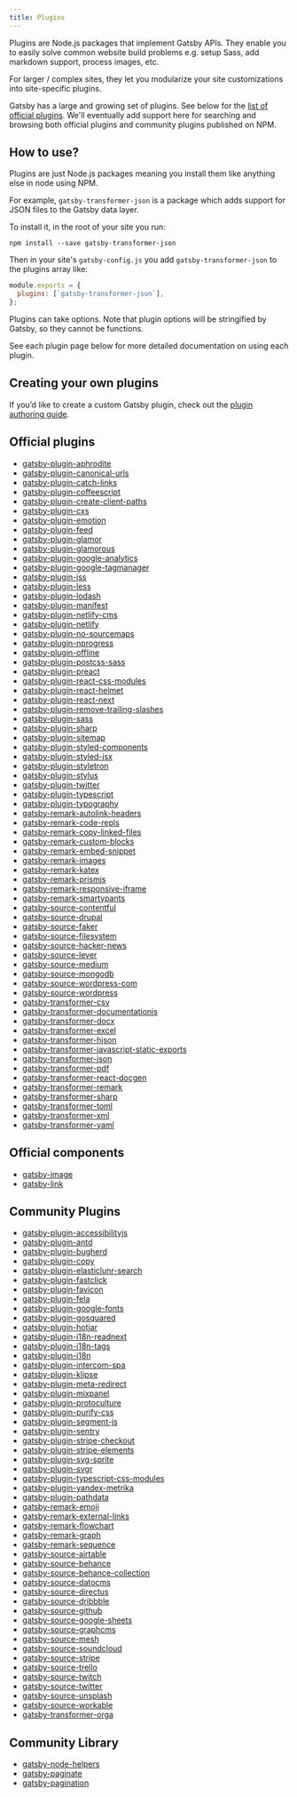 ```yaml
---
title: Plugins
---
```


Plugins are Node.js packages that implement Gatsby APIs. They enable you to
easily solve common website build problems e.g. setup Sass, add markdown
support, process images, etc.

For larger / complex sites, they let you modularize your site customizations
into site-specific plugins.

Gatsby has a large and growing set of plugins. See below for the
[list of official plugins](#official-plugins). We'll eventually add support here
for searching and browsing both official plugins and community plugins published
on NPM.

## How to use?

Plugins are just Node.js packages meaning you install them like anything else in
node using NPM.

For example, `gatsby-transformer-json` is a package which adds support for JSON
files to the Gatsby data layer.

To install it, in the root of your site you run:

`npm install --save gatsby-transformer-json`

Then in your site's `gatsby-config.js` you add `gatsby-transformer-json`
to the plugins array like:

```javascript
module.exports = {
  plugins: [`gatsby-transformer-json`],
};
```

Plugins can take options. Note that plugin options will be stringified by Gatsby, so they cannot be functions.

See each plugin page below for more detailed
documentation on using each plugin.

## Creating your own plugins

If you’d like to create a custom Gatsby plugin, check out the [plugin authoring guide](/docs/plugin-authoring/).

## Official plugins

* [gatsby-plugin-aphrodite](/packages/gatsby-plugin-aphrodite/)
* [gatsby-plugin-canonical-urls](/packages/gatsby-plugin-canonical-urls/)
* [gatsby-plugin-catch-links](/packages/gatsby-plugin-catch-links/)
* [gatsby-plugin-coffeescript](/packages/gatsby-plugin-coffeescript/)
* [gatsby-plugin-create-client-paths](/packages/gatsby-plugin-create-client-paths/)
* [gatsby-plugin-cxs](/packages/gatsby-plugin-cxs/)
* [gatsby-plugin-emotion](/packages/gatsby-plugin-emotion/)
* [gatsby-plugin-feed](/packages/gatsby-plugin-feed/)
* [gatsby-plugin-glamor](/packages/gatsby-plugin-glamor/)
* [gatsby-plugin-glamorous](/packages/gatsby-plugin-glamorous/)
* [gatsby-plugin-google-analytics](/packages/gatsby-plugin-google-analytics/)
* [gatsby-plugin-google-tagmanager](/packages/gatsby-plugin-google-tagmanager/)
* [gatsby-plugin-jss](/packages/gatsby-plugin-jss/)
* [gatsby-plugin-less](/packages/gatsby-plugin-less/)
* [gatsby-plugin-lodash](/packages/gatsby-plugin-lodash/)
* [gatsby-plugin-manifest](/packages/gatsby-plugin-manifest/)
* [gatsby-plugin-netlify-cms](/packages/gatsby-plugin-netlify-cms/)
* [gatsby-plugin-netlify](/packages/gatsby-plugin-netlify/)
* [gatsby-plugin-no-sourcemaps](/packages/gatsby-plugin-no-sourcemaps/)
* [gatsby-plugin-nprogress](/packages/gatsby-plugin-nprogress/)
* [gatsby-plugin-offline](/packages/gatsby-plugin-offline/)
* [gatsby-plugin-postcss-sass](/packages/gatsby-plugin-postcss-sass)
* [gatsby-plugin-preact](/packages/gatsby-plugin-preact/)
* [gatsby-plugin-react-css-modules](/packages/gatsby-plugin-react-css-modules/)
* [gatsby-plugin-react-helmet](/packages/gatsby-plugin-react-helmet/)
* [gatsby-plugin-react-next](/packages/gatsby-plugin-react-next/)
* [gatsby-plugin-remove-trailing-slashes](/packages/gatsby-plugin-remove-trailing-slashes/)
* [gatsby-plugin-sass](/packages/gatsby-plugin-sass/)
* [gatsby-plugin-sharp](/packages/gatsby-plugin-sharp/)
* [gatsby-plugin-sitemap](/packages/gatsby-plugin-sitemap/)
* [gatsby-plugin-styled-components](/packages/gatsby-plugin-styled-components/)
* [gatsby-plugin-styled-jsx](/packages/gatsby-plugin-styled-jsx/)
* [gatsby-plugin-styletron](/packages/gatsby-plugin-styletron/)
* [gatsby-plugin-stylus](/packages/gatsby-plugin-stylus/)
* [gatsby-plugin-twitter](/packages/gatsby-plugin-twitter/)
* [gatsby-plugin-typescript](/packages/gatsby-plugin-typescript/)
* [gatsby-plugin-typography](/packages/gatsby-plugin-typography/)
* [gatsby-remark-autolink-headers](/packages/gatsby-remark-autolink-headers/)
* [gatsby-remark-code-repls](/packages/gatsby-remark-code-repls/)
* [gatsby-remark-copy-linked-files](/packages/gatsby-remark-copy-linked-files/)
* [gatsby-remark-custom-blocks](/packages/gatsby-remark-custom-blocks/)
* [gatsby-remark-embed-snippet](/packages/gatsby-remark-embed-snippet/)
* [gatsby-remark-images](/packages/gatsby-remark-images/)
* [gatsby-remark-katex](/packages/gatsby-remark-katex/)
* [gatsby-remark-prismjs](/packages/gatsby-remark-prismjs/)
* [gatsby-remark-responsive-iframe](/packages/gatsby-remark-responsive-iframe/)
* [gatsby-remark-smartypants](/packages/gatsby-remark-smartypants/)
* [gatsby-source-contentful](/packages/gatsby-source-contentful/)
* [gatsby-source-drupal](/packages/gatsby-source-drupal/)
* [gatsby-source-faker](/packages/gatsby-source-faker/)
* [gatsby-source-filesystem](/packages/gatsby-source-filesystem/)
* [gatsby-source-hacker-news](/packages/gatsby-source-hacker-news/)
* [gatsby-source-lever](/packages/gatsby-source-lever/)
* [gatsby-source-medium](/packages/gatsby-source-medium/)
* [gatsby-source-mongodb](/packages/gatsby-source-mongodb/)
* [gatsby-source-wordpress-com](/packages/gatsby-source-wordpress-com/)
* [gatsby-source-wordpress](/packages/gatsby-source-wordpress/)
* [gatsby-transformer-csv](/packages/gatsby-transformer-csv/)
* [gatsby-transformer-documentationjs](/packages/gatsby-transformer-documentationjs/)
* [gatsby-transformer-docx](/packages/gatsby-transformer-docx/)
* [gatsby-transformer-excel](/packages/gatsby-transformer-excel/)
* [gatsby-transformer-hjson](/packages/gatsby-transformer-hjson/)
* [gatsby-transformer-javascript-static-exports](/packages/gatsby-transformer-javascript-static-exports/)
* [gatsby-transformer-json](/packages/gatsby-transformer-json/)
* [gatsby-transformer-pdf](/packages/gatsby-transformer-pdf/)
* [gatsby-transformer-react-docgen](/packages/gatsby-transformer-react-docgen/)
* [gatsby-transformer-remark](/packages/gatsby-transformer-remark/)
* [gatsby-transformer-sharp](/packages/gatsby-transformer-sharp/)
* [gatsby-transformer-toml](/packages/gatsby-transformer-toml/)
* [gatsby-transformer-xml](/packages/gatsby-transformer-xml/)
* [gatsby-transformer-yaml](/packages/gatsby-transformer-yaml/)

## Official components

* [gatsby-image](/packages/gatsby-image/)
* [gatsby-link](/packages/gatsby-link/)

## Community Plugins

* [gatsby-plugin-accessibilityjs](https://github.com/alampros/gatsby-plugin-accessibilityjs)
* [gatsby-plugin-antd](https://github.com/bskimball/gatsby-plugin-antd)
* [gatsby-plugin-bugherd](https://github.com/indigotree/gatsby-plugin-bugherd)
* [gatsby-plugin-copy](https://github.com/aquilio/gatsby-plugin-copy)
* [gatsby-plugin-elasticlunr-search](https://github.com/andrew-codes/gatsby-plugin-elasticlunr-search)
* [gatsby-plugin-fastclick](https://github.com/escaladesports/gatsby-plugin-fastclick)
* [gatsby-plugin-favicon](https://github.com/Creatiwity/gatsby-plugin-favicon)
* [gatsby-plugin-fela](https://github.com/mmintel/gatsby-plugin-fela)
* [gatsby-plugin-google-fonts](https://github.com/didierfranc/gatsby-plugin-google-fonts)
* [gatsby-plugin-gosquared](https://github.com/jongold/gatsby-plugin-gosquared)
* [gatsby-plugin-hotjar](https://github.com/pavloko/gatsby-plugin-hotjar)
* [gatsby-plugin-i18n-readnext](https://github.com/angeloocana/gatsby-plugin-i18n-readnext)
* [gatsby-plugin-i18n-tags](https://github.com/angeloocana/gatsby-plugin-i18n-tags)
* [gatsby-plugin-i18n](https://github.com/angeloocana/gatsby-plugin-i18n)
* [gatsby-plugin-intercom-spa](https://github.com/toriihq/gatsby-plugin-intercom-spa)
* [gatsby-plugin-klipse](https://github.com/ahmedelgabri/gatsby-plugin-klipse)
* [gatsby-plugin-meta-redirect](https://github.com/getchalk/gatsby-plugin-meta-redirect)
* [gatsby-plugin-mixpanel](https://github.com/thomascarvalho/gatsby-plugin-mixpanel)
* [gatsby-plugin-protoculture](https://github.com/atrauzzi/gatsby-plugin-protoculture)
* [gatsby-plugin-purify-css](https://github.com/rongierlach/gatsby-plugin-purify-css)
* [gatsby-plugin-segment-js](https://github.com/benjaminhoffman/gatsby-plugin-segment-js)
* [gatsby-plugin-sentry](https://github.com/octalmage/gatsby-plugin-sentry)
* [gatsby-plugin-stripe-checkout](https://github.com/njosefbeck/gatsby-plugin-stripe-checkout)
* [gatsby-plugin-stripe-elements](https://github.com/njosefbeck/gatsby-plugin-stripe-elements)
* [gatsby-plugin-svg-sprite](https://github.com/marcobiedermann/gatsby-plugin-svg-sprite)
* [gatsby-plugin-svgr](https://github.com/zabute/gatsby-plugin-svgr)
* [gatsby-plugin-typescript-css-modules](https://github.com/jcreamer898/gatsby-plugin-typescript-css-modules)
* [gatsby-plugin-yandex-metrika](https://github.com/viatsko/gatsby-plugin-yandex-metrika)
* [gatsby-plugin-pathdata](https://github.com/barskern/gatsby-plugin-pathdata)
* [gatsby-remark-emoji](https://github.com/Rulikkk/gatsby-remark-emoji)
* [gatsby-remark-external-links](https://github.com/JLongley/gatsby-remark-external-links)
* [gatsby-remark-flowchart](https://github.com/liudonghua123/gatsby-remark-flowchart)
* [gatsby-remark-graph](https://github.com/konsumer/gatsby-remark-graph)
* [gatsby-remark-sequence](https://github.com/liudonghua123/gatsby-remark-sequence)
* [gatsby-source-airtable](https://github.com/kevzettler/gatsby-source-airtable)
* [gatsby-source-behance](https://github.com/LeKoArts/gatsby-source-behance)
* [gatsby-source-behance-collection](https://github.com/n370/gatsby-source-behance-collection)
* [gatsby-source-datocms](https://github.com/datocms/gatsby-source-datocms)
* [gatsby-source-directus](https://github.com/iKonrad/gatsby-source-directus)
* [gatsby-source-dribbble](https://github.com/smakosh/gatsby-source-dribbble)
* [gatsby-source-github](https://github.com/mosch/gatsby-source-github)
* [gatsby-source-google-sheets](https://github.com/brandonmp/gatsby-source-google-sheets)
* [gatsby-source-graphcms](https://github.com/GraphCMS/gatsby-source-graphcms)
* [gatsby-source-mesh](https://github.com/gentics/gatsby-source-mesh)
* [gatsby-source-soundcloud](https://github.com/jedidiah/gatsby-source-soundcloud)
* [gatsby-source-stripe](https://github.com/njosefbeck/gatsby-source-stripe)
* [gatsby-source-trello](https://github.com/Necmttn/gatsby-source-trello)
* [gatsby-source-twitch](https://github.com/jedidiah/gatsby-source-twitch)
* [gatsby-source-twitter](https://github.com/G100g/gatsby-source-twitter)
* [gatsby-source-unsplash](https://github.com/vacas5/gatsby-source-unsplash)
* [gatsby-source-workable](https://github.com/tumblbug/gatsby-source-workable)
* [gatsby-transformer-orga](https://github.com/xiaoxinghu/orgajs/tree/master/packages/gatsby-transformer-orga)

## Community Library

* [gatsby-node-helpers](https://github.com/angeloashmore/gatsby-node-helpers)
* [gatsby-paginate](https://github.com/pixelstew/gatsby-paginate)
* [gatsby-pagination](https://github.com/infinitedescent/gatsby-pagination)
